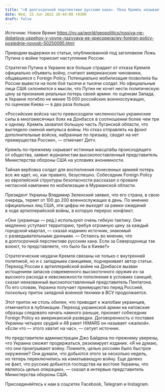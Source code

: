 ```yaml
---
title: "«В долгосрочной перспективе русским хана». Пока Кремль называет войну «спецоперацией», он не добьется успехов в Украине — Foreign Policy"
date: Wed, 15 Jun 2022 18:44:00 +0300
draft: false
---
```

Источник: Новое Время https://nv.ua/world/geopolitics/rossiya-ne-dobetsya-uspehov-v-voyne-nazyvaya-ee-specoperaciey-foreign-policy-poslednie-novosti-50250095.html


Приводим выдержки из статьи, опубликованной под заголовком Ложь Путина о войне тормозит наступление России.

Стратегия Путина в Украине все больше страдает от отказа Кремля официально объявить войну, считают американские чиновники, общавшиеся с Foreign Policy. Потенциально мобилизация позволила бы России вывести на поле боя тысячи и тысячи солдат. Но официальные лица США склоняются к мысли, что Путин не хочет нести политическую цену за признание реальных потерь своей армии: по оценкам Запада, в Украине погибло не менее 15 000 российских военнослужащих, по оценкам Киева — в два раза больше.

«Российские войска часто превосходили численностью украинские силы в многомесячных боях на Донбассе в соотношении более чем три к одному. Кремль захватил большую часть Луганской области, что выглядело сменой импульса войны. Но отказ отправлять на фронт дополнительные войска, набранные по призыву, сводит на нет преимущества России», — отмечает Детч.

Кремль по-прежнему скрывает истинные масштабы происходящего от общества, заявил журналистам высокопоставленный представитель Министерства обороны США на условиях анонимности.

Тайная вербовка солдат для восполнения понесенных армией потерь все же идет, но, как правило, безуспешно. Собеседник Foreign Policy из европейской структуры безопасности рассказал о провале негласной кампании по мобилизации в Мурманской области.

Президент Украины Владимир Зеленский заявил, что его страна, в свою очередь, теряет от 100 до 200 военнослужащих в день. По мнению официальных лиц США, эти цифры не выходят за рамки ожиданий в ходе артиллерийской войны, в которую перерос конфликт.

«Они (украинцы — ред.) используют очень гибкую тактику. Они медленно уступают территорию, требуя огромную цену за каждый городской квартал, — сказал изданию источник, знакомый с разведывательными данными. — Остаюсь во мнении, что в долгосрочной перспективе русским хана. Если за Северодонецк так воюют, то представляете, что было бы в Киеве?»

Стратегические неудачи Кремля связаны не только с внутренней политикой, но и с западными санкциями, подчеркивает автор статьи. Переход России к артиллерийской войне на Донбассе вызван истощением запасов современного высокоточного оружия из-за высокого расхода и невозможности пополнения в условиях санкций, сказал неназванный высокопоставленный представитель Пентагона. По его словам, Украина получает преимущество перед Россией, поскольку приток западной военной техники в ВСУ продолжается.

Этот приток не столь обилен, что приводит к жалобам украинцев, отмечается в публикации. Переход украинской армии на натовские образцы следовало начать намного раньше, признает собеседник Foreign Policy из американской разведки. Договоренность о поставке Украины четырех орудий и 48 ракет HIMARS он называет «жалкой». «Если что — этого хватит на час», — сетует источник.

Но представители администрации Джо Байдена по-прежнему уверены, что Украина сможет продержаться, резюмирует издание. «Я не думаю, что они проигрывают войну. Помните, целью россиян было быстрое окружение? Они думали, что добьются этого за несколько недель, но теперь переключились на изматывающую войну. Еще далеко не факт, что русские добьются господства на востоке Украины, что являлось целью операции», — сказал в интервью представитель Министерства обороны США.

Присоединяйтесь к нам в соцсетях Facebook, Telegram и Instagram.
